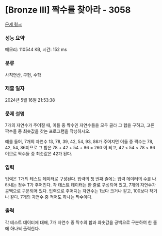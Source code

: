 # [Bronze III] 짝수를 찾아라 - 3058 

[문제 링크](https://www.acmicpc.net/problem/3058) 

### 성능 요약

메모리: 110544 KB, 시간: 152 ms

### 분류

사칙연산, 구현, 수학

### 제출 일자

2024년 5월 16일 21:53:38

### 문제 설명

<p>
	7개의 자연수가 주어질 때, 이들 중 짝수인 자연수들을 모두 골라 그 합을 구하고, 고른 짝수들 중 최솟값을 찾는 프로그램을 작성하시오.</p>

<p>
	예를 들어, 7개의 자연수 13, 78, 39, 42, 54, 93, 86가 주어지면 이들 중 짝수는 78, 42, 54, 86이므로 그 합은 78 + 42 + 54 + 86 = 260 이 되고, 42 < 54 < 78 < 86 이므로 짝수들 중 최솟값은 42가 된다.</p>

### 입력 

 <p>
	입력은 T개의 테스트 데이터로 구성된다. 입력의 첫 번째 줄에는 입력 데이터의 수를 나타내는 정수 T가 주어진다. 각 테스트 데이터는 한 줄로 구성되어 있고, 7개의 자연수가 공백으로 구분되어 있다. 입력으로 주어지는 자연수는 1보다 크거나 같고, 100보다 작거나 같다. 7개의 자연수 중 적어도 하나는 짝수이다.</p>

### 출력 

 <p>
	각 테스트 데이터에 대해, 7개 자연수 중 짝수의 합과 최솟값을 공백으로 구분하여 한 줄에 하나씩 출력한다.</p>

